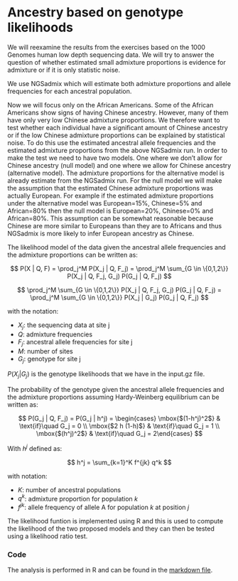 # Ancestry based on genotype likelihoods

We will reexamine the results from the exercises based on the 1000 Genomes human low depth sequencing data. We will try to answer the question of whether estimated small admixture proportions is evidence for admixture or if it is only statistic noise. 

We use NGSadmix which will estimate both admixture proportions and allele frequencies for each ancestral population.

Now we will focus only on the African Americans. Some of the African Americans show signs of having Chinese ancestry. However, many of them have only very low Chinese admixture proportions. We therefore want to test whether each individual have a significant amount of Chinese ancestry or if the low Chinese admixture proportions can be explained by statistical noise. To do this use the estimated ancestral allele frequencies and the estimated admixture proportions from the above NGSadmix run. In order to make the test we need to have two models. One where we don’t allow for Chinese ancestry (null model) and one where we allow for Chinese ancestry (alternative model). The admixture proportions for the alternative model is already estimate from the NGSadmix run. For the null model we will make the assumption that the estimated Chinese admixture proportions was actually European. For example if the estimated admixture proportions under the alternative model was European=15%, Chinese=5% and African=80% then the null model is European=20%, Chinese=0% and African=80%. This assumption can be somewhat reasonable because Chinese are more similar to Europeans than they are to Africans and thus NGSadmix is more likely to infer European ancestry as Chinese. 

The likelihood model of the data given the ancestral allele frequencies and the admixture proportions can be written as:

$$
        P(X | Q, F) = \prod_j^M P(X_j | Q, F_j) = \prod_j^M \sum_{G \in \{0,1,2\}} P(X_j | Q, F_j, G_j) P(G_j | Q, F_j)
$$
    
$$
        \prod_j^M \sum_{G \in \{0,1,2\}} P(X_j | Q, F_j, G_j) P(G_j | Q, F_j) = \prod_j^M \sum_{G \in \{0,1,2\}} P(X_j | G_j) P(G_j | Q, F_j)
$$

with the notation:

* $X_j$: the sequencing data at site j       
* $Q$: admixture frequencies
* $F_j$: ancestral allele frequencies for site j
* $M$: number of sites
* $G_j$: genotype for site j
    
$P(X_j|G_j)$ is the genotype likelihoods that we have in the input.gz file. 
    
The probability of the genotype given the ancestral allele frequencies and the admixture proportions assuming Hardy-Weinberg equilibrium can be written as:
    
$$
        P(G_j | Q, F_j) =  P(G_j | h^j) =
    \begin{cases} \mbox{$(1-h^j)^2$} & \text{if}\quad G_j = 0 \\ 
    \mbox{$2 h (1-h)$} & \text{if}\quad G_j = 1 \\
    \mbox{$(h^j)^2$} & \text{if}\quad G_j = 2\end{cases}
$$

With $h^j$ defined as:

$$
    h^j = \sum_{k=1}^K f^{jk} q^k
$$

with notation:

* $K$: number of ancestral populations
* $q^k$: admixture proportion for population $k$
* $f^{jk}$: allele frequency of allele A for population $k$ at position $j$

The likelihood funtion is implemented using R and this is used to compute the likelihood of the two proposed models and they can then be tested using a likelihood ratio test. 

### Code

The analysis is performed in R and can be found in the [markdown file](Admixture.md).
